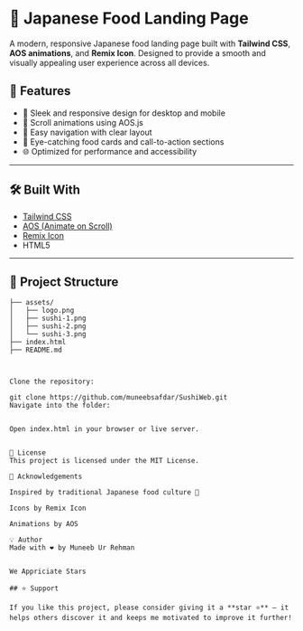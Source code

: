# 🍣 Japanese Food Landing Page

A modern, responsive Japanese food landing page built with **Tailwind CSS**, **AOS animations**, and **Remix Icon**. Designed to provide a smooth and visually appealing user experience across all devices.

## 📌 Features

- 🎌 Sleek and responsive design for desktop and mobile
- 🐾 Scroll animations using AOS.js
- 🧭 Easy navigation with clear layout
- 🍱 Eye-catching food cards and call-to-action sections
- 🌐 Optimized for performance and accessibility

---

## 🛠️ Built With

- [Tailwind CSS](https://tailwindcss.com/)
- [AOS (Animate on Scroll)](https://michalsnik.github.io/aos/)
- [Remix Icon](https://remixicon.com/)
- HTML5

---

## 📁 Project Structure

```plaintext
├── assets/
│   ├── logo.png
│   ├── sushi-1.png
│   ├── sushi-2.png
│   └── sushi-3.png
├── index.html
├── README.md



Clone the repository:

git clone https://github.com/muneebsafdar/SushiWeb.git
Navigate into the folder:


Open index.html in your browser or live server.


📃 License
This project is licensed under the MIT License.

🙌 Acknowledgements

Inspired by traditional Japanese food culture 🍜

Icons by Remix Icon

Animations by AOS

💡 Author
Made with ❤️ by Muneeb Ur Rehman


We Appriciate Stars

## ⭐ Support

If you like this project, please consider giving it a **star ⭐** — it helps others discover it and keeps me motivated to improve it further!
